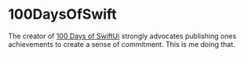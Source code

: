 # 100DaysOfSwift

The creator of [100 Days of SwiftUi](https://www.hackingwithswift.com/100/swiftui) strongly advocates publishing ones achievements to create a sense of commitment. This is me doing that.

